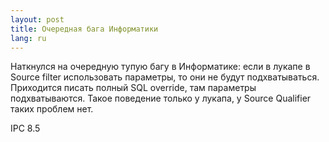 ```yaml
---
layout: post
title: Очередная бага Информатики 
lang: ru
---
```


Наткнулся на очередную тупую багу в Информатике: если в лукапе в Source filter использовать параметры, то они не будут подхватываться. Приходится писать полный SQL override, там параметры подхватываются. Такое поведение только у лукапа, у Source Qualifier таких проблем нет.

IPC 8.5

